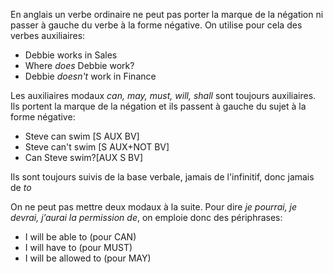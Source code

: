 En anglais un verbe ordinaire ne peut pas porter la marque de la négation ni passer à gauche du verbe à la forme négative. On utilise pour cela des verbes auxiliaires:

* Debbie works in Sales
* Where *does* Debbie work?
* Debbie *doesn't* work in Finance

Les auxiliaires modaux *can, may, must, will, shall*  sont toujours auxiliaires. Ils portent la marque de la négation et ils passent à gauche du sujet à la forme négative:

* Steve can swim [S AUX BV]
* Steve can't swim [S AUX+NOT BV]
* Can Steve swim?[AUX S BV]

Ils sont toujours suivis de la base verbale, jamais de l'infinitif, donc jamais de *to*

On ne peut pas mettre deux modaux à la suite. Pour dire *je pourrai, je devrai, j’aurai la permission de*, on emploie donc des périphrases:

- I will be able to (pour CAN)
- I will have to (pour MUST)
- I will be allowed to (pour MAY)